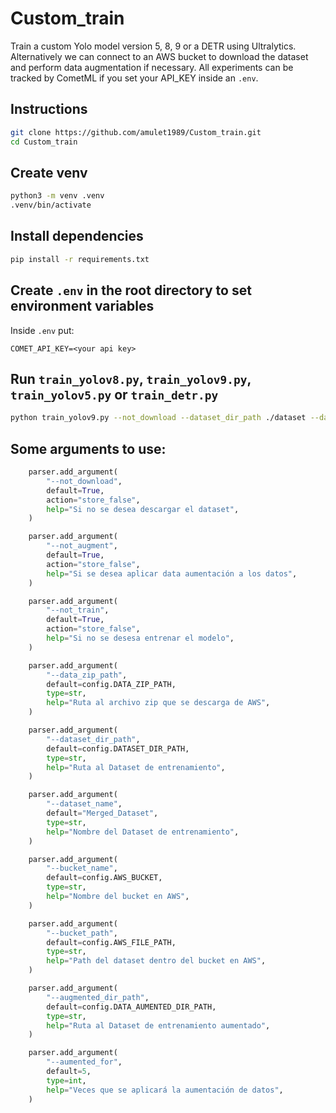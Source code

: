 # Custom_train
Train a custom Yolo model version 5, 8, 9 or a DETR using Ultralytics. Alternatively we can connect to an AWS bucket to download the dataset and perform data augmentation if necessary. All experiments can be tracked by CometML if you set your API_KEY inside an `.env`. 

## Instructions
```bash
git clone https://github.com/amulet1989/Custom_train.git
cd Custom_train
```
## Create venv
```bash
python3 -m venv .venv
.venv/bin/activate
```
## Install dependencies
```bash
pip install -r requirements.txt
```
## Create `.env` in the root directory to set environment variables
Inside `.env` put:

`COMET_API_KEY=<your api key>`

## Run `train_yolov8.py`,  `train_yolov9.py`, `train_yolov5.py` or `train_detr.py`
```bash
python train_yolov9.py --not_download --dataset_dir_path ./dataset --dataset_name your_custom_dataset
```

## Some arguments to use:
```python
    parser.add_argument(
        "--not_download",
        default=True,
        action="store_false",
        help="Si no se desea descargar el dataset",
    )

    parser.add_argument(
        "--not_augment",
        default=True,
        action="store_false",
        help="Si se desea aplicar data aumentación a los datos",
    )

    parser.add_argument(
        "--not_train",
        default=True,
        action="store_false",
        help="Si no se desesa entrenar el modelo",
    )

    parser.add_argument(
        "--data_zip_path",
        default=config.DATA_ZIP_PATH,
        type=str,
        help="Ruta al archivo zip que se descarga de AWS",
    )

    parser.add_argument(
        "--dataset_dir_path",
        default=config.DATASET_DIR_PATH,
        type=str,
        help="Ruta al Dataset de entrenamiento",
    )

    parser.add_argument(
        "--dataset_name",
        default="Merged_Dataset",
        type=str,
        help="Nombre del Dataset de entrenamiento",
    )

    parser.add_argument(
        "--bucket_name",
        default=config.AWS_BUCKET,
        type=str,
        help="Nombre del bucket en AWS",
    )

    parser.add_argument(
        "--bucket_path",
        default=config.AWS_FILE_PATH,
        type=str,
        help="Path del dataset dentro del bucket en AWS",
    )

    parser.add_argument(
        "--augmented_dir_path",
        default=config.DATA_AUMENTED_DIR_PATH,
        type=str,
        help="Ruta al Dataset de entrenamiento aumentado",
    )

    parser.add_argument(
        "--aumented_for",
        default=5,
        type=int,
        help="Veces que se aplicará la aumentación de datos",
    )

    